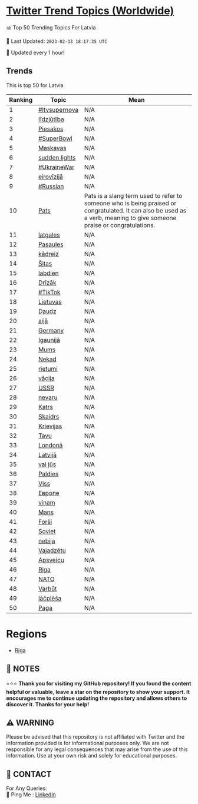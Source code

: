 [Twitter Trend Topics (Worldwide)](https://github.com/ErcinDedeoglu/Twitter-Trend-Topics)
==========


📊 Top 50 Trending Topics For Latvia

📆 Last Updated: `2023-02-13 18:17:35 UTC`

🔧 Updated every 1 hour!


## Trends

This is top 50 for Latvia

| Ranking | Topic | Mean |
| ------- | ------------ | ------------ |
| 1 | [#ltvsupernova](http://twitter.com/search?q=%23ltvsupernova) | N/A |
| 2 | [līdzjūtība](http://twitter.com/search?q=l%c4%abdzj%c5%abt%c4%abba) | N/A |
| 3 | [Piesakos](http://twitter.com/search?q=Piesakos) | N/A |
| 4 | [#SuperBowl](http://twitter.com/search?q=%23SuperBowl) | N/A |
| 5 | [Maskavas](http://twitter.com/search?q=Maskavas) | N/A |
| 6 | [sudden lights](http://twitter.com/search?q=sudden+lights) | N/A |
| 7 | [#UkraineWar](http://twitter.com/search?q=%23UkraineWar) | N/A |
| 8 | [eirovīzijā](http://twitter.com/search?q=eirov%c4%abzij%c4%81) | N/A |
| 9 | [#Russian](http://twitter.com/search?q=%23Russian) | N/A |
| 10 | [Pats](http://twitter.com/search?q=Pats) | Pats is a slang term used to refer to someone who is being praised or congratulated. It can also be used as a verb, meaning to give someone praise or congratulations. |
| 11 | [latgales](http://twitter.com/search?q=latgales) | N/A |
| 12 | [Pasaules](http://twitter.com/search?q=Pasaules) | N/A |
| 13 | [kādreiz](http://twitter.com/search?q=k%c4%81dreiz) | N/A |
| 14 | [Šitas](http://twitter.com/search?q=%c5%a0itas) | N/A |
| 15 | [labdien](http://twitter.com/search?q=labdien) | N/A |
| 16 | [Drīzāk](http://twitter.com/search?q=Dr%c4%abz%c4%81k) | N/A |
| 17 | [#TikTok](http://twitter.com/search?q=%23TikTok) | N/A |
| 18 | [Lietuvas](http://twitter.com/search?q=Lietuvas) | N/A |
| 19 | [Daudz](http://twitter.com/search?q=Daudz) | N/A |
| 20 | [aijā](http://twitter.com/search?q=aij%c4%81) | N/A |
| 21 | [Germany](http://twitter.com/search?q=Germany) | N/A |
| 22 | [Igaunijā](http://twitter.com/search?q=Igaunij%c4%81) | N/A |
| 23 | [Mums](http://twitter.com/search?q=Mums) | N/A |
| 24 | [Nekad](http://twitter.com/search?q=Nekad) | N/A |
| 25 | [rietumi](http://twitter.com/search?q=rietumi) | N/A |
| 26 | [vācija](http://twitter.com/search?q=v%c4%81cija) | N/A |
| 27 | [USSR](http://twitter.com/search?q=USSR) | N/A |
| 28 | [nevaru](http://twitter.com/search?q=nevaru) | N/A |
| 29 | [Katrs](http://twitter.com/search?q=Katrs) | N/A |
| 30 | [Skaidrs](http://twitter.com/search?q=Skaidrs) | N/A |
| 31 | [Krievijas](http://twitter.com/search?q=Krievijas) | N/A |
| 32 | [Tavu](http://twitter.com/search?q=Tavu) | N/A |
| 33 | [Londonā](http://twitter.com/search?q=London%c4%81) | N/A |
| 34 | [Latvijā](http://twitter.com/search?q=Latvij%c4%81) | N/A |
| 35 | [vai jūs](http://twitter.com/search?q=vai+j%c5%abs) | N/A |
| 36 | [Paldies](http://twitter.com/search?q=Paldies) | N/A |
| 37 | [Viss](http://twitter.com/search?q=Viss) | N/A |
| 38 | [Европе](http://twitter.com/search?q=%d0%95%d0%b2%d1%80%d0%be%d0%bf%d0%b5) | N/A |
| 39 | [viņam](http://twitter.com/search?q=vi%c5%86am) | N/A |
| 40 | [Mans](http://twitter.com/search?q=Mans) | N/A |
| 41 | [Forši](http://twitter.com/search?q=For%c5%a1i) | N/A |
| 42 | [Soviet](http://twitter.com/search?q=Soviet) | N/A |
| 43 | [nebija](http://twitter.com/search?q=nebija) | N/A |
| 44 | [Vajadzētu](http://twitter.com/search?q=Vajadz%c4%93tu) | N/A |
| 45 | [Apsveicu](http://twitter.com/search?q=Apsveicu) | N/A |
| 46 | [Riga](http://twitter.com/search?q=Riga) | N/A |
| 47 | [NATO](http://twitter.com/search?q=NATO) | N/A |
| 48 | [Varbūt](http://twitter.com/search?q=Varb%c5%abt) | N/A |
| 49 | [lāčplēša](http://twitter.com/search?q=l%c4%81%c4%8dpl%c4%93%c5%a1a) | N/A |
| 50 | [Paga](http://twitter.com/search?q=Paga) | N/A |



# Regions

* [Riga](</Latvia/Riga.md>)



## 📝 NOTES

⭐⭐⭐ **Thank you for visiting my GitHub repository! If you found the content helpful or valuable, leave a star on the repository to show your support. It encourages me to continue updating the repository and allows others to discover it. Thanks for your help!**


## ⚠️ WARNING

Please be advised that this repository is not affiliated with Twitter and the information provided is for informational purposes only. We are not responsible for any legal consequences that may arise from the use of this information. Use at your own risk and solely for educational purposes.


## 📨 CONTACT

 For Any Queries:  
            🏓 Ping Me : [LinkedIn](https://www.linkedin.com/in/ercindedeoglu/)

